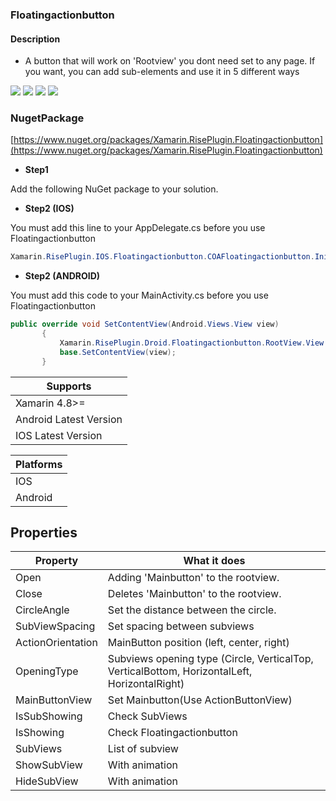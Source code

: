 ### Floatingactionbutton


#### Description
- A button that will work on 'Rootview' you dont need set to any page. If you want, you can add sub-elements and use it in 5 different ways


![](https://github.com/cemozguraA/Xamarin.RisePlugin.Floatingactionbutton/blob/master/Images/CircleDroidGroup.gif?raw=true)
![](https://github.com/cemozguraA/Xamarin.RisePlugin.Floatingactionbutton/blob/master/Images/CircleIOSGroup.gif?raw=true)
![](https://github.com/cemozguraA/Xamarin.RisePlugin.Floatingactionbutton/blob/master/Images/VerticalHorizDroid.gif?raw=true)
![](https://github.com/cemozguraA/Xamarin.RisePlugin.Floatingactionbutton/blob/master/Images/VerticalHorizIOS.gif?raw=true)



### NugetPackage
[https://www.nuget.org/packages/Xamarin.RisePlugin.Floatingactionbutton](https://www.nuget.org/packages/Xamarin.RisePlugin.Floatingactionbutton)
- **Step1**

Add the following NuGet package to your solution.
- **Step2 (IOS)**

You must add this line to your AppDelegate.cs before you use Floatingactionbutton
 ```csharp
Xamarin.RisePlugin.IOS.Floatingactionbutton.COAFloatingactionbutton.Init();
```
- **Step2 (ANDROID)**

You must add this code to your MainActivity.cs before you use Floatingactionbutton
 ```csharp
public override void SetContentView(Android.Views.View view)
        {
            Xamarin.RisePlugin.Droid.Floatingactionbutton.RootView.View = (Android.Widget.RelativeLayout)view;
            base.SetContentView(view);
        }
```
| Supports  | 
| ------------- | 
| Xamarin 4.8>= |
| Android Latest Version |
| IOS Latest Version |

| Platforms  | 
| ------------- | 
| IOS  | 
| Android  | 

## Properties
| Property  | What it does |
| ------------- | ------------|
| Open  | Adding 'Mainbutton' to the rootview. |
| Close  | Deletes 'Mainbutton' to the rootview. |
| CircleAngle  | Set the distance between the circle. |
| SubViewSpacing  | Set spacing between subviews |
| ActionOrientation  | MainButton position (left, center, right)|
| OpeningType  | Subviews opening type (Circle, VerticalTop, VerticalBottom, HorizontalLeft, HorizontalRight)|
| MainButtonView  | Set Mainbutton(Use ActionButtonView)|
| IsSubShowing  | Check SubViews|
| IsShowing  | Check Floatingactionbutton|
| SubViews  | List of subview |
| ShowSubView  | With animation |
| HideSubView  | With animation |




